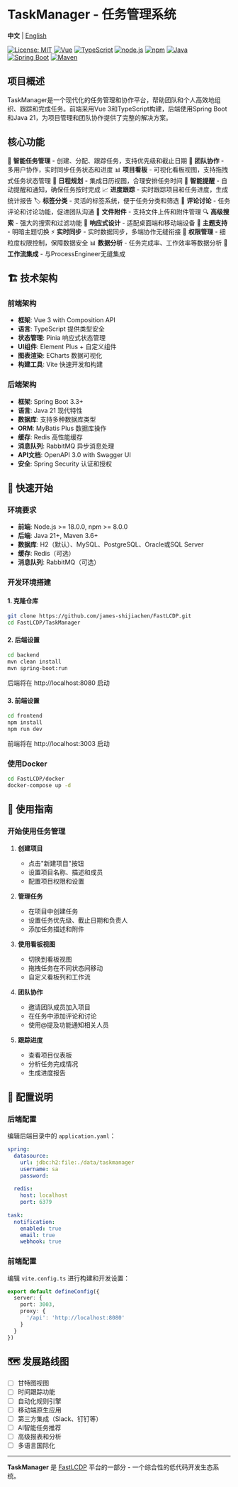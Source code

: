# TaskManager - 任务管理系统

**中文** | [English](README.md)

[![License: MIT](https://img.shields.io/badge/License-MIT-yellow.svg)](https://github.com/james-shijiachen/fastLCDP/blob/main/LICENSE)
[![Vue](https://img.shields.io/badge/Vue-3.0+-green.svg)](https://vuejs.org/)
[![TypeScript](https://img.shields.io/badge/TypeScript-5.0+-blue.svg)](https://www.typescriptlang.org/)
[![node.js](https://img.shields.io/badge/node.js-18.0+-green.svg)](https://nodejs.org/)
[![npm](https://img.shields.io/badge/npm-8.0+-orange.svg)](https://www.npmjs.com/)
[![Java](https://img.shields.io/badge/Java-21+-orange.svg)](https://www.oracle.com/java/)
[![Spring Boot](https://img.shields.io/badge/Spring%20Boot-3.3+-green.svg)](https://spring.io/projects/spring-boot)
[![Maven](https://img.shields.io/badge/Maven-3.6+-orange.svg)](https://maven.apache.org/)

## 项目概述

TaskManager是一个现代化的任务管理和协作平台，帮助团队和个人高效地组织、跟踪和完成任务。前端采用Vue 3和TypeScript构建，后端使用Spring Boot和Java 21，为项目管理和团队协作提供了完整的解决方案。

## 核心功能

🎯 **智能任务管理** - 创建、分配、跟踪任务，支持优先级和截止日期
👥 **团队协作** - 多用户协作，实时同步任务状态和进度
📊 **项目看板** - 可视化看板视图，支持拖拽式任务状态管理
📅 **日程规划** - 集成日历视图，合理安排任务时间
🔔 **智能提醒** - 自动提醒和通知，确保任务按时完成
📈 **进度跟踪** - 实时跟踪项目和任务进度，生成统计报告
🏷️ **标签分类** - 灵活的标签系统，便于任务分类和筛选
💬 **评论讨论** - 任务评论和讨论功能，促进团队沟通
📎 **文件附件** - 支持文件上传和附件管理
🔍 **高级搜索** - 强大的搜索和过滤功能
📱 **响应式设计** - 适配桌面端和移动端设备
🌙 **主题支持** - 明暗主题切换
⚡ **实时同步** - 实时数据同步，多端协作无缝衔接
🔐 **权限管理** - 细粒度权限控制，保障数据安全
📊 **数据分析** - 任务完成率、工作效率等数据分析
🔄 **工作流集成** - 与ProcessEngineer无缝集成

## 🏗️ 技术架构

### 前端架构
- **框架**: Vue 3 with Composition API
- **语言**: TypeScript 提供类型安全
- **状态管理**: Pinia 响应式状态管理
- **UI组件**: Element Plus + 自定义组件
- **图表渲染**: ECharts 数据可视化
- **构建工具**: Vite 快速开发和构建

### 后端架构
- **框架**: Spring Boot 3.3+
- **语言**: Java 21 现代特性
- **数据库**: 支持多种数据库类型
- **ORM**: MyBatis Plus 数据库操作
- **缓存**: Redis 高性能缓存
- **消息队列**: RabbitMQ 异步消息处理
- **API文档**: OpenAPI 3.0 with Swagger UI
- **安全**: Spring Security 认证和授权

## 🚀 快速开始

### 环境要求
- **前端**: Node.js >= 18.0.0, npm >= 8.0.0
- **后端**: Java 21+, Maven 3.6+
- **数据库**: H2（默认）、MySQL、PostgreSQL、Oracle或SQL Server
- **缓存**: Redis（可选）
- **消息队列**: RabbitMQ（可选）

### 开发环境搭建

#### 1. 克隆仓库
```bash
git clone https://github.com/james-shijiachen/FastLCDP.git
cd FastLCDP/TaskManager
```

#### 2. 后端设置
```bash
cd backend
mvn clean install
mvn spring-boot:run
```
后端将在 http://localhost:8080 启动

#### 3. 前端设置
```bash
cd frontend
npm install
npm run dev
```
前端将在 http://localhost:3003 启动

### 使用Docker

```bash
cd FastLCDP/docker
docker-compose up -d
```

## 📖 使用指南

### 开始使用任务管理

1. **创建项目**
   - 点击"新建项目"按钮
   - 设置项目名称、描述和成员
   - 配置项目权限和设置

2. **管理任务**
   - 在项目中创建任务
   - 设置任务优先级、截止日期和负责人
   - 添加任务描述和附件

3. **使用看板视图**
   - 切换到看板视图
   - 拖拽任务在不同状态间移动
   - 自定义看板列和工作流

4. **团队协作**
   - 邀请团队成员加入项目
   - 在任务中添加评论和讨论
   - 使用@提及功能通知相关人员

5. **跟踪进度**
   - 查看项目仪表板
   - 分析任务完成情况
   - 生成进度报告

## 🔧 配置说明

### 后端配置
编辑后端目录中的 `application.yaml`：

```yaml
spring:
  datasource:
    url: jdbc:h2:file:./data/taskmanager
    username: sa
    password: 
  
  redis:
    host: localhost
    port: 6379
    
task:
  notification:
    enabled: true
    email: true
    webhook: true
```

### 前端配置
编辑 `vite.config.ts` 进行构建和开发设置：

```typescript
export default defineConfig({
  server: {
    port: 3003,
    proxy: {
      '/api': 'http://localhost:8080'
    }
  }
})
```

## 🗺️ 发展路线图

- [ ] 甘特图视图
- [ ] 时间跟踪功能
- [ ] 自动化规则引擎
- [ ] 移动端原生应用
- [ ] 第三方集成（Slack、钉钉等）
- [ ] AI智能任务推荐
- [ ] 高级报表和分析
- [ ] 多语言国际化

---

**TaskManager** 是 [FastLCDP](../README.md) 平台的一部分 - 一个综合性的低代码开发生态系统。
